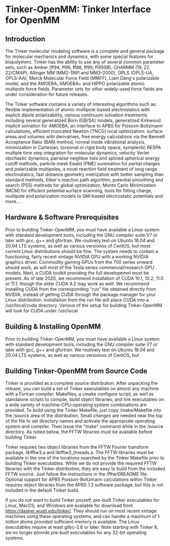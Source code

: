 # Tinker-OpenMM: Tinker Interface for OpenMM

<H2><B>Introduction</B></H2>

The Tinker molecular modeling software is a complete and general package for molecular mechanics and dynamics, with some special features for biopolymers. Tinker has the ability to use any of several common parameter sets, such as Amber (ff94, ff96, ff98, ff99, ff99SB), CHARMM (19, 22, 22/CMAP), Allinger MM (MM2-1991 and MM3-2000), OPLS (OPLS-UA, OPLS-AA), Merck Molecular Force Field (MMFF), Liam Dang's polarizable model, and the AMOEBA, AMOEBA+ and HIPPO polarizable atomic multipole force fields. Parameter sets for other widely-used force fields are under consideration for future releases.

The Tinker software contains a variety of interesting algorithms such as: flexible implementation of atomic multipole-based electrostatics with explicit dipole polarizability, various continuum solvation treatments including several generalized Born (GB/SA) models, generalized Kirkwood implicit solvation for AMOEBA, an interface to APBS for Poisson-Boltzmann calculations, efficient truncated Newton (TNCG) local optimization, surface areas and volumes with derivatives, free energy calculations via the Bennett Acceptance Ratio (BAR) method, normal mode vibrational analysis, minimization in Cartesian, torsional or rigid body space, symplectic RESPA multiple time step integration for molecular dynamics, velocity Verlet stochastic dynamics, pairwise neighbor lists and splined spherical energy cutoff methods, particle mesh Ewald (PME) summation for partial charges and polarizable multipoles, a novel reaction field treatment of long range electrostatics, fast distance geometry metrization with better sampling than standard methods, Elber's reaction path algorithm, potential smoothing and search (PSS) methods for global optimization, Monte Carlo Minimization (MCM) for efficient potential surface scanning, tools for fitting charge, multipole and polarization models to QM-based electrostatic potentials and more....

<H2><B>Hardware & Software Prerequisites</B></H2>

Prior to building Tinker-OpenMM, you must have available a Linux system with standard development tools, including the GNU compiler suite V7 or later with gcc, g++ and gfortran. We routinely test on Ubuntu 18.04 and 20.04 LTS systems, as well as various versionos of CentOS, but most current Linux distributions should be fine. The system needs to contain a functioning, fairly recent vintage NVIDIA GPU with a working NVIDIA graphics driver. Commodity gaming GPUs from the 700 series onward should work, as will most of the Tesla series commercial/research GPU models. Next, a CUDA toolkit providing the full developemnt must be present. As of late 2020, we recommend installation of CUDA 10.1, 10.2, 11.0 or 11.1, though the older CUDA 9.2 may work as well. We recommend installing CUDA from the corresponding "run" file obtained directly from NVIDIA, instead of getting CUDA through the package manager for your Linux distribution. Installation from the run file will place CUDA into a /usr/local/cuda directory. Various of the setup for building Tinker-OpenMM will look for CUDA under /usr/local.

<H2><B>Building & Installing OpenMM</B></H2>

Prior to building Tinker-OpenMM, you must have available a Linux system with standard development tools, including the GNU compiler suite V7 or later with gcc, g++ and gfortran. We routinely test on Ubuntu 18.04 and 20.04 LTS systems, as well as various versionos of CentOS, but 

<H2><B>Building Tinker-OpenMM from Source Code</B></H2>

Tinker is provided as a complete source distribution. After unpacking the release, you can build a set of Tinker executables on almost any machine with a Fortran compiler. Makefiles, a cmake configure script, as well as standalone scripts to compile, build object libraries, and link executables on a wide variety of machine-CPU-operating system combinations are provided. To build using the Tinker Makefile, just copy /make/Makefile into the /source area of the distribution. Small changes are needed near the top of the file to set directory names and activate the appropriate operating system and compiler. Then issue the "make" command while in the /source directory. As noted below, the FFTW libraries must be available before building Tinker.

Tinker requires two object libraries from the FFTW Fourier transform package, libfftw3.a and libfftw3_threads.a. The FFTW libraries must be available in the one of the locations searched by the Tinker Makefile prior to building Tinker executables. While we do not provide the required FFTW libraries with the Tinker distribution, they are easy to build from the included FFTW source. Just follow the instructions in the /fftw/0README file. Optional support for APBS Poisson-Boltzmann calculations within Tinker requires object libraries from the APBS 1.3 software package, but this is not included in the default Tinker build.

If you do not want to build Tinker youself, pre-built Tinker executables for Linux, MacOS, and Windows are available for download from https://dasher.wustl.edu/tinker/. They should run on most recent vintage machines using these operating systems, and can handle a maximum of 1 million atoms provided sufficient memory is available. The Linux executables require at least glibc-2.6 or later. Note starting with Tinker 8, we no longer provide pre-built executables for any 32-bit operating systems.

